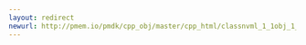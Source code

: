 ```yaml
---
layout: redirect
newurl: http://pmem.io/pmdk/cpp_obj/master/cpp_html/classnvml_1_1obj_1_1condition__variable.html
---
```

